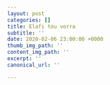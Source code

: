 ```yaml
---
layout: post
categories: []
title: Elafi tou vorra
subtitle: ''
date: 2020-02-06 23:00:00 +0000
thumb_img_path: ''
content_img_path: ''
excerpt: ''
canonical_url: ''

---
```

